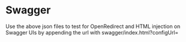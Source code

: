 # Swagger

Use the above json files to test for OpenRedirect and HTML injection on Swagger UIs by appending the url with swagger/index.html?configUrl=<json file url>
